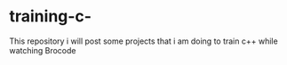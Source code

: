 # training-c-
This repository i will post some projects that i am doing to train c++ while watching Brocode
